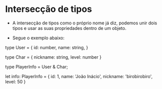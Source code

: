 # Intersecção de tipos

- A intersecção de tipos como o próprio nome já diz, podemos unir dois tipos e usar as suas propriedades dentro de um objeto.

- Segue o exemplo abaixo:

type User = {
    id: number,
    name: string,
}

type Char = {
    nickname: string,
    level: number
}

type PlayerInfo = User & Char;

let info: PlayerInfo = {
    id: 1,
    name: 'João Inácio',
    nickname: 'birobirobiro',
    level: 50
}